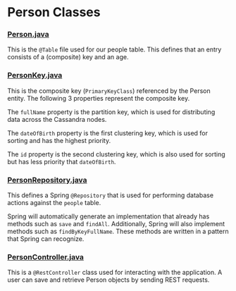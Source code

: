 # Person Classes

### [Person.java](../src/main/java/com/crisptendies/cassandrademo11/person/Person.java)

This is the `@Table` file used for our people table.
This defines that an entry consists of a (composite) key and an age.

### [PersonKey.java](../src/main/java/com/crisptendies/cassandrademo11/person/PersonKey.java)

This is the composite key (`PrimaryKeyClass`) referenced by the Person entity.
The following 3 properties represent the composite key.

The `fullName` property is the partition key, which is used for distributing data across the Cassandra nodes.

The `dateOfBirth` property is the first clustering key, which is used for sorting and has the highest priority.

The `id` property is the second clustering key, which is also used for sorting but has less priority that `dateOfBirth`.

### [PersonRepository.java](../src/main/java/com/crisptendies/cassandrademo11/person/PersonRepository.java)

This defines a Spring `@Repository` that is used for performing database actions against the `people` table.

Spring will automatically generate an implementation that already has methods such as `save` and `findAll`.
Additionally, Spring will also implement methods such as `findByKeyFullName`.
These methods are written in a pattern that Spring can recognize.

### [PersonController.java](../src/main/java/com/crisptendies/cassandrademo11/person/PersonController.java)

This is a `@RestController` class used for interacting with the application.
A user can save and retrieve Person objects by sending REST requests.